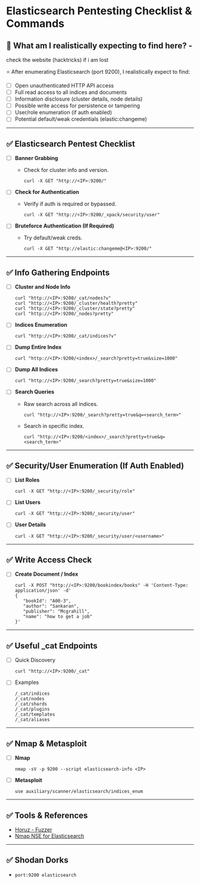 # Elasticsearch Pentesting Checklist & Commands

## 🎯 What am I realistically expecting to find here? - 
check the website (hacktricks) if i am lost

⭐ After enumerating Elasticsearch (port 9200), I realistically expect to find:

- [ ] Open unauthenticated HTTP API access
- [ ] Full read access to all indices and documents
- [ ] Information disclosure (cluster details, node details)
- [ ] Possible write access for persistence or tampering
- [ ] User/role enumeration (if auth enabled)
- [ ] Potential default/weak credentials (elastic:changeme)

---

## ✅ Elasticsearch Pentest Checklist

- [ ] **Banner Grabbing**
  - Check for cluster info and version.
    ```
    curl -X GET "http://<IP>:9200/"
    ```

- [ ] **Check for Authentication**
  - Verify if auth is required or bypassed.
    ```
    curl -X GET "http://<IP>:9200/_xpack/security/user"
    ```

- [ ] **Bruteforce Authentication (If Required)**
  - Try default/weak creds.
    ```
    curl -X GET "http://elastic:changeme@<IP>:9200/"
    ```

---

## ✅ Info Gathering Endpoints

- [ ] **Cluster and Node Info**
    ```
    curl "http://<IP>:9200/_cat/nodes?v"
    curl "http://<IP>:9200/_cluster/health?pretty"
    curl "http://<IP>:9200/_cluster/state?pretty"
    curl "http://<IP>:9200/_nodes?pretty"
    ```

- [ ] **Indices Enumeration**
    ```
    curl "http://<IP>:9200/_cat/indices?v"
    ```

- [ ] **Dump Entire Index**
    ```
    curl "http://<IP>:9200/<index>/_search?pretty=true&size=1000"
    ```

- [ ] **Dump All Indices**
    ```
    curl "http://<IP>:9200/_search?pretty=true&size=1000"
    ```

- [ ] **Search Queries**
    - Raw search across all indices.
      ```
      curl "http://<IP>:9200/_search?pretty=true&q=<search_term>"
      ```
    - Search in specific index.
      ```
      curl "http://<IP>:9200/<index>/_search?pretty=true&q=<search_term>"
      ```

---

## ✅ Security/User Enumeration (If Auth Enabled)

- [ ] **List Roles**
    ```
    curl -X GET "http://<IP>:9200/_security/role"
    ```

- [ ] **List Users**
    ```
    curl -X GET "http://<IP>:9200/_security/user"
    ```

- [ ] **User Details**
    ```
    curl -X GET "http://<IP>:9200/_security/user/<username>"
    ```

---

## ✅ Write Access Check

- [ ] **Create Document / Index**
    ```
    curl -X POST "http://<IP>:9200/bookindex/books" -H 'Content-Type: application/json' -d'
    {
       "bookId": "A00-3",
       "author": "Sankaran",
       "publisher": "Mcgrahill",
       "name": "how to get a job"
    }'
    ```

---

## ✅ Useful _cat Endpoints

- [ ] Quick Discovery
    ```
    curl "http://<IP>:9200/_cat"
    ```
- [ ] Examples
    ```
    /_cat/indices
    /_cat/nodes
    /_cat/shards
    /_cat/plugins
    /_cat/templates
    /_cat/aliases
    ```

---

## ✅ Nmap & Metasploit

- [ ] **Nmap**
    ```
    nmap -sV -p 9200 --script elasticsearch-info <IP>
    ```

- [ ] **Metasploit**
    ```
    use auxiliary/scanner/elasticsearch/indices_enum
    ```

---

## ✅ Tools & References

- [Horuz - Fuzzer](https://github.com/misalabs/horuz)
- [Nmap NSE for Elasticsearch](https://github.com/theMiddleBlue/nmap-elasticsearch-nse)

---

## ✅ Shodan Dorks

- `port:9200 elasticsearch`
